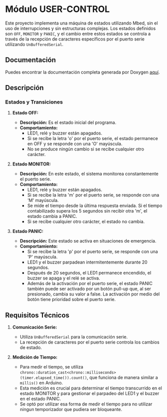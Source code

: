 # Módulo USER-CONTROL

Este proyecto implementa una máquina de estados utilizando Mbed, sin el uso de interrupciones y sin estructuras complejas. Los estados definidos son `OFF`, `MONITOR` y `PANIC`, y el cambio entre estos estados se controla a través de la recepción de caracteres específicos por el puerto serie utilizando `UnBufferedSerial`.

## Documentación

Puedes encontrar la documentación completa generada por Doxygen [aquí](https://betsabe09.github.io/TP1-ArmBookCurso2024/auto-control/Docs/html/index.html).

## Descripción

### Estados y Transiciones

1. **Estado OFF:**
   - **Descripción:** Es el estado inicial del programa.
   - **Comportamiento:**
     - LED1, relé y buzzer están apagados.
     - Si se recibe la letra 'o' por el puerto serie, el estado permanece en OFF y se responde con una 'O' mayúscula.
     - No se produce ningún cambio si se recibe cualquier otro carácter.

2. **Estado MONITOR:**
   - **Descripción:** En este estado, el sistema monitorea constantemente el puerto serie.
   - **Comportamiento:**
     - LED1, relé y buzzer están apagados.
     - Si se recibe la letra 'm' por el puerto serie, se responde con una 'M' mayúscula.
     - Se mide el tiempo desde la última respuesta enviada. Si el tiempo contabilizado supera los 5 segundos sin recibir otra 'm', el estado cambia a PANIC.
     - Si se recibe cualquier otro carácter, el estado no cambia.

3. **Estado PANIC:**
   - **Descripción:** Este estado se activa en situaciones de emergencia.
   - **Comportamiento:**
     - Si se recibe la letra 'p' por el puerto serie, se responde con una 'P' mayúscula.
     - LED1 y el buzzer parpadean intermitentemente durante 20 segundos.
     - Después de 20 segundos, el LED1 permanece encendido, el buzzer se apaga y el relé se activa.
     - Además de la activación por el puerto serie, el estado PANIC también puede ser activado por un botón pull-up que, al ser presionado, cambia su valor a false. La activación por medio del botón tiene prioridad sobre el puerto serie. 

## Requisitos Técnicos

1. **Comunicación Serie:**
   - Utiliza `UnBufferedSerial` para la comunicación serie.
   - La recepción de caracteres por el puerto serie controla los cambios de estado.

2. **Medición de Tiempo:**
   - Para medir el tiempo, se utiliza `chrono::duration_cast<chrono::milliseconds>(timer.elapsed_time()).count()`, que funciona de manera similar a `millis()` en Arduino.
   - Esta medición es crucial para determinar el tiempo transcurrido en el estado MONITOR y para gestionar el parpadeo del LED1 y el buzzer en el estado PANIC.
   - Se optó por utilizar esa forma de medir el tiempo para no utilizar ningun temporizador que pudiera ser bloqueante.
